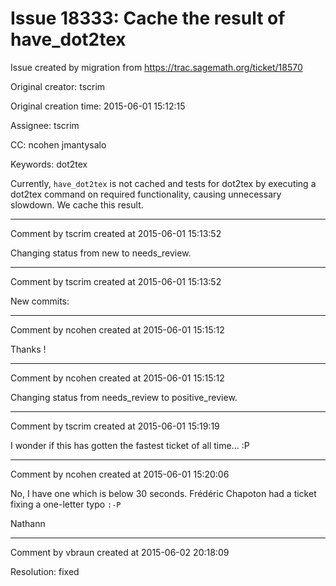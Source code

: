 # Issue 18333: Cache the result of have_dot2tex

Issue created by migration from https://trac.sagemath.org/ticket/18570

Original creator: tscrim

Original creation time: 2015-06-01 15:12:15

Assignee: tscrim

CC:  ncohen jmantysalo

Keywords: dot2tex

Currently, `have_dot2tex` is not cached and tests for dot2tex by executing a dot2tex command on required functionality, causing unnecessary slowdown. We cache this result.


---

Comment by tscrim created at 2015-06-01 15:13:52

Changing status from new to needs_review.


---

Comment by tscrim created at 2015-06-01 15:13:52

New commits:


---

Comment by ncohen created at 2015-06-01 15:15:12

Thanks !


---

Comment by ncohen created at 2015-06-01 15:15:12

Changing status from needs_review to positive_review.


---

Comment by tscrim created at 2015-06-01 15:19:19

I wonder if this has gotten the fastest ticket of all time... :P


---

Comment by ncohen created at 2015-06-01 15:20:06

No, I have one which is below 30 seconds. Frédéric Chapoton had a ticket fixing a one-letter typo `:-P`

Nathann


---

Comment by vbraun created at 2015-06-02 20:18:09

Resolution: fixed
